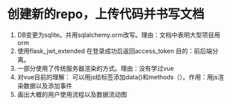 # 创建新的repo，上传代码并书写文档
1. DB变更为sqlite。并用sqlalchemy.orm改写。理由：文档中表明大型项目用orm
2. 使用flask_jwt_extended 在登录成功后返回access_token 目的：前后端分离。
3. 一部分使用了传统服务器渲染的方式。理由：没有学过vue
4. 对vue目前的理解： 可以用js给标签添加data()和methods（）。作用：用js渲染数据以及添加事件
5. 画出大概的用户使用流程以及数据流动图


